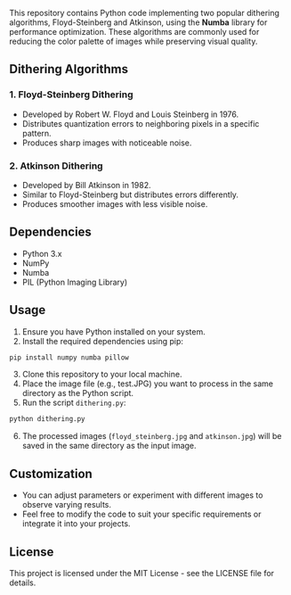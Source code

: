 This repository contains Python code implementing two popular dithering algorithms, Floyd-Steinberg and Atkinson, using the **Numba** library for performance optimization. These algorithms are commonly used for reducing the color palette of images while preserving visual quality.

## Dithering Algorithms

### 1. Floyd-Steinberg Dithering

- Developed by Robert W. Floyd and Louis Steinberg in 1976.
- Distributes quantization errors to neighboring pixels in a specific pattern.
- Produces sharp images with noticeable noise.

### 2. Atkinson Dithering

- Developed by Bill Atkinson in 1982.
- Similar to Floyd-Steinberg but distributes errors differently.
- Produces smoother images with less visible noise.

## Dependencies

- Python 3.x
- NumPy
- Numba
- PIL (Python Imaging Library)

## Usage

1. Ensure you have Python installed on your system.
2. Install the required dependencies using pip:
```bash
pip install numpy numba pillow
```
3. Clone this repository to your local machine.
4. Place the image file (e.g., test.JPG) you want to process in the same directory as the Python script.
5. Run the script `dithering.py`: 
```bash
python dithering.py
```
6. The processed images (`floyd_steinberg.jpg` and `atkinson.jpg`) will be saved in the same directory as the input image.

## Customization

- You can adjust parameters or experiment with different images to observe varying results.
- Feel free to modify the code to suit your specific requirements or integrate it into your projects.

## License

This project is licensed under the MIT License - see the LICENSE file for details.